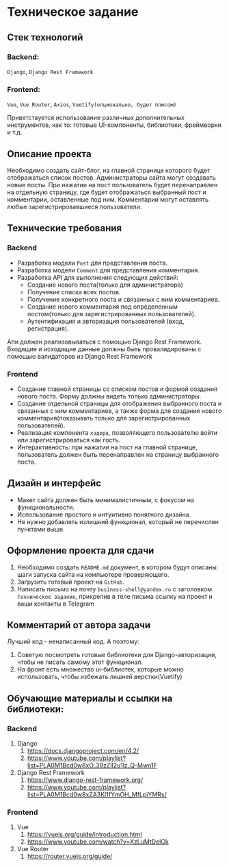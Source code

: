 # Техническое задание

## Стек технологий
### Backend:
`Django`, `Django Rest Framework`

### Frontend:
`Vue`, `Vue Router`, `Axios`, `Vuetify(опционально, будет плюсом)`

Приветствуется использование различных дополнительных инструментов, как то: готовые UI-компоненты, библиотеки, фреймворки и т.д.

## Описание проекта
Необходимо создать сайт-блог, на главной странице которого будет отображаться список постов. 
Администраторы сайта могут создавать новые посты.
При нажатии на пост пользователь будет перенаправлен на отдельную страницу, где будет отображаться 
выбранный пост и комментарии, оставленные под ним. Комментарии могут оставлять любые зарегистрировавшиеся пользователи.


## Технические требования

### Backend
- Разработка модели `Post` для представления поста.
- Разработка модели `Comment` для представления комментария.
- Разработка API для выполнения следующих действий:
  - Создание нового поста(только для администратора)
  - Получение списка всех постов.
  - Получение конкретного поста и связанных с ним комментариев.
  - Создание нового комментария под определенным постом(только для зарегистрированных пользователей).
  - Аутентификация и авторизация пользователей (вход, регистрация).

Апи должен реализовываться с помощью Django Rest Framework. 
Входящие и исходящие данные должны быть провалидированы 
с помощью валидаторов из Django Rest Framework

### Frontend
- Создание главной страницы со списком постов и формой создания нового поста. Форму должны видеть только администраторы.
- Создание отдельной страницы для отображения выбранного поста и связанных с ним комментариев, а также форма для создания нового комментария(показывать только для зарегистрированных пользователей).
- Реализация компонента `хэдера`, позволяющего пользователю войти или зарегистрироваться как гость.
- Интерактивность: при нажатии на пост на главной странице, пользователь должен быть перенаправлен на страницу выбранного поста.

## Дизайн и интерфейс
- Макет сайта должен быть минималистичным, с фокусом на функциональности.
- Использование простого и интуитивно понятного дизайна.
- Не нужно добавлять излишний функционал, который не перечислен пунктами выше.



## Оформление проекта для сдачи
1. Необходимо создать `README.md` документ, в котором будут описаны шаги 
запуска сайта на компьютере проверяющего.
2. Загрузить готовый проект на `GitHub`.
3. Написать письмо на почту `business-shell@yandex.ru` с заголовком `Техническое задание`, прикрепив в теле письма ссылку на проект и ваши контакты в Telegram

## Комментарий от автора задачи
Лучший код - ненаписанный код. А поэтому:
1. Советую посмотреть готовые библиотеки для Django-авторизации, чтобы не писать самому этот функционал.
2. На фронт есть множество ui-библиотек, которые можно использовать, чтобы избежать лишней верстки(Vuetify) 

## Обучающие материалы и ссылки на библиотеки:
### Backend
1. Django
   1. https://docs.djangoproject.com/en/4.2/
   2. https://www.youtube.com/playlist?list=PLA0M1Bcd0w8xO_39zZll2u1lz_Q-Mwn1F
2. Django Rest Framework
   1. https://www.django-rest-framework.org/
   2. https://www.youtube.com/playlist?list=PLA0M1Bcd0w8xZA3Kl1fYmOH_MfLpiYMRs/

### Frontend
1. Vue
   1. https://vuejs.org/guide/introduction.html
   2. https://www.youtube.com/watch?v=XzLuMtDelGk
2. Vue Router
   1. https://router.vuejs.org/guide/

